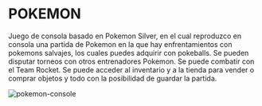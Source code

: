# POKEMON
Juego de consola basado en Pokemon Silver, en el cual reproduzco en consola una partida de Pokemon en la que hay enfrentamientos con pokemons salvajes, los cuales puedes adquirir con pokeballs. Se pueden disputar torneos con otros entrenadores Pokemon. Se puede combatir con el Team Rocket. Se puede acceder al inventario y a la tienda para vender o comprar objetos y todo con la posibilidad de guardar la partida.

![pokemon-console](https://user-images.githubusercontent.com/103459716/229316520-885cc9f0-168c-4e72-9483-572dbaa725e9.jpg)
